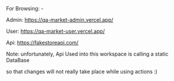 For Browsing: -

Admin: https://qa-market-admin.vercel.app/

User: https://qa-market-user.vercel.app/

Api: https://fakestoreapi.com/

Note: unfortunately, Api Used into this workspace is calling a static DataBase

so that changes will not really take place while using actions :)
